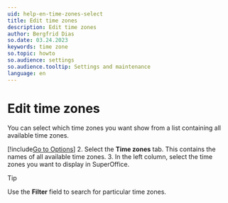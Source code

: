 ```yaml
---
uid: help-en-time-zones-select
title: Edit time zones
description: Edit time zones
author: Bergfrid Dias
so.date: 03.24.2023
keywords: time zone
so.topic: howto
so.audience: settings
so.audience.tooltip: Settings and maintenance
language: en
---
```


# Edit time zones

You can select which time zones you want show from a list containing all available time zones.

[!include[Go to Options](../includes/open-options.md)]
2. Select the **Time zones** tab. This contains the names of all available time zones.
3. In the left column, select the time zones you want to display in SuperOffice.

> [!TIP]
> Use the **Filter** field to search for particular time zones.
